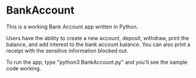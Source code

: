 # BankAccount

This is a working Bank Account app written in Python. 

Users have the ability to create a new account, deposit, withdraw, print the balance, and add interest
to the bank account balance. You can also print a receipt with the sensitive information blocked out. 

To run the app, type "python3 BankAccount.py" and you'll see the sample code working.
 
